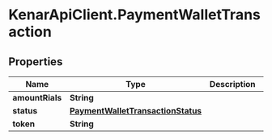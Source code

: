 # KenarApiClient.PaymentWalletTransaction

## Properties

Name | Type | Description | Notes
------------ | ------------- | ------------- | -------------
**amountRials** | **String** |  | [optional] 
**status** | [**PaymentWalletTransactionStatus**](PaymentWalletTransactionStatus.md) |  | [optional] 
**token** | **String** |  | [optional] 


